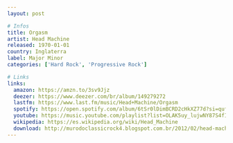 ```yaml
---
layout: post

# Infos
title: Orgasm
artist: Head Machine
released: 1970-01-01
country: Inglaterra
label: Major Minor
categories: ['Hard Rock', 'Progressive Rock']

# Links
links:
  amazon: https://amzn.to/3sv9Jjz
  deezer: https://www.deezer.com/br/album/149279272
  lastfm: https://www.last.fm/music/Head+Machine/Orgasm
  spotify: https://open.spotify.com/album/6tSr0lDimBCRD2cHkXZ77d?si=qufl2UqwRXahSQJkcNtq3w
  youtube: https://music.youtube.com/playlist?list=OLAK5uy_lujwNY87S4fIm9c1Boyxbqk--X5aCAE1c
  wikipedia: https://es.wikipedia.org/wiki/Head_Machine
  download: http://murodoclassicrock4.blogspot.com.br/2012/02/head-machine-orgasm-1970.html
---
```

